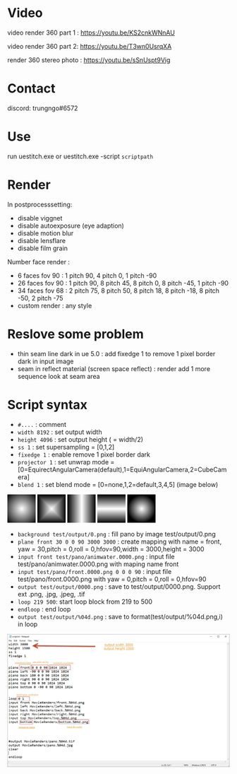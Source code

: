 
# Video

video render 360 part 1 :  https://youtu.be/KS2cnkWNnAU

video render 360 part 2:  https://youtu.be/T3wn0UsrqXA

render 360 stereo photo : https://youtu.be/sSnUspt9Vig

# Contact
discord:  trungngo#6572

# Use
run uestitch.exe or uestitch.exe -script `scriptpath` 

# Render

In postprocesssetting:
- disable viggnet
- disable autoexposure (eye adaption)
- disable motion blur
- disable lensflare
- disable film grain

Number face render :
- 6 faces fov 90 : 1 pitch 90, 4 pitch 0, 1 pitch -90
- 26 faces fov 90 : 1 pitch 90, 8 pitch 45, 8 pitch 0, 8 pitch -45, 1 pitch -90
- 34 faces fov 68 : 2 pitch 75, 8 pitch 50, 8 pitch 18, 8 pitch -18, 8 pitch -50, 2 pitch -75
- custom render : any style

# Reslove some problem
- thin seam line dark in ue 5.0 : add fixedge 1 to remove 1 pixel border dark in input image
- seam in reflect material (screen space reflect) : render add 1 more sequence look at seam area




# Script syntax
- `#....` : comment
- `width 8192` : set output width
- `height 4096` : set output height ( = width/2)
- `ss 1` : set supersampling = [0,1,2]
- `fixedge 1` : enable remove 1 pixel border dark
- `projector 1` : set unwrap mode = [0=EquirectAngularCamera(default),1=EquiAngularCamera,2=CubeCamera]
- `blend 1`  : set blend mode = [0=none,1,2=default,3,4,5] (image below)

![mask_1](mask_1.png)
![mask_2](mask_2.png)
![mask_3](mask_3.png)
![mask_4](mask_4.png)
![mask_5](mask_5.png)
- `background test/output/0.png` : fill pano by image test/output/0.png
- `plane front 30 0 0 90 3000 3000` : create mapping with name = front, yaw = 30,pitch = 0,roll = 0,hfov=90,width = 3000,height = 3000
- `input front test/pano/animwater.0000.png` : input file test/pano/animwater.0000.png with maping name front
- `input test/pano/front.0000.png 0 0 0 90` : input file test/pano/front.0000.png with yaw = 0,pitch = 0,roll = 0,hfov=90
- `output test/output/0000.png` : save to test/output/0000.png. Support ext .png, .jpg, .jpeg, .tif
- `loop 219 500`: start loop block from 219 to 500
- `endloop` : end loop
- `output test/output/%04d.png`  : save to format(test/output/%04d.png,i) in loop 

![example](example.jpg)